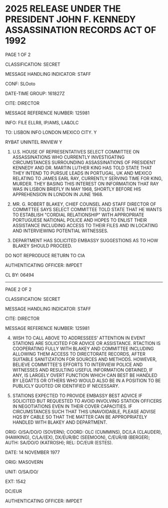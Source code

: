 # 2025 RELEASE UNDER THE PRESIDENT JOHN F. KENNEDY ASSASSINATION RECORDS ACT OF 1992

PAGE 1 OF 2

CLASSIFICATION: SECRET

MESSAGE HANDLING INDICATOR: STAFF

CONF: SLOoto

DATE-TIME GROUP: 161827Z

CITE: DIRECTOR

MESSAGE REFERENCE NUMBER: 125981

INFO: FILE ELLR8, IP/AMS, LA&OLC

TO: LISBON INFO LONDON MEXICO CITY. Y

RYBAT UNINTEL RNVIEW Y

1. U.S. HOUSE OF REPRESENTATIVES SELECT COMMITTEE ON ASSASSINATIONS WHO CURRENTLY INVESTIGATING CIRCUMSTANCES SURROUNDING ASSASSINATIONS OF PRESIDENT KENNEDY AND DR. MARTIN LUTHER KING HAS TOLD STATE THAT THEY INTEND TO PURSUE LEADS IN PORTUGAL, UK AND MEXICO RELATING TO JAMES EARL RAY, CURRENTLY SERVING TIME FOR KING, MURDER. THEY BASING THIS INTEREST ON INFORMATION THAT RAY WAS IN LISBON BRIEFLY IN MAY 1968, SHORTLY BEFORE HIS APPREHENSION IN LONDON IN JUNE 1968. 

2. MR. G. ROBERT BLAKEY, CHIEF COUNSEL AND STAFF DIRECTOR OF COMMITTEE SAYS SELECT COMMITTEE TOLD STATE THAT HE WANTS TO ESTABLISH "CORDIAL RELATIONSHIP" WITH APPROPRIATE PORTUGUESE NATIONAL POLICE AND HOPES TO ENLIST THEIR ASSISTANCE INCLUDING ACCESS TO THEIR FILES AND IN LOCATING AND INTERVIEWING POTENTIAL WITNESSES.

3. DEPARTMENT HAS SOLICITED EMBASSY SUGGESTIONS AS TO HOW BLAKEY SHOULD PROCEED.

DO NOT REPRODUCE
RETURN TO CIA

AUTHENTICATING OFFICER: IMPDET

CL BY: 06494

---

PAGE 2 OF 2

CLASSIFICATION: SECRET

MESSAGE HANDLING INDICATOR: STAFF

CITE: DIRECTOR

MESSAGE REFERENCE NUMBER: 125981

4. WISH TO CALL ABOVE TO ADDRESSEES' ATTENTION IN EVENT STATIONS ARE SOLICITED FOR ADVICE OR ASSISTANCE. RTACTION IS COOPERATING FULLY WITH BLAKEY AND COMMITTEE INCLUDING ALLOWING THEM ACCESS TO DIRECTORATE RECORDS, AFTER SUITABLE SANITIZATION FOR SOURCES AND METHODS. HOWEVER, BELIEVE COMMITTEE'S EFFORTS TO INTERVIEW POLICE AND WITNESSES AND RESULTING USEFUL INFORMATION OBTAINED, IF ANY, IS LARGELY OVERT FUNCTION WHICH CAN BEST BE HANDLED BY LEGATTS OR OTHERS WHO WOULD ALSO BE IN A POSITION TO BE PUBLICLY QUOTED OR IDENTIFIED IF NECESSARY.

5. STATIONS EXPECTED TO PROVIDE EMBASSY BEST ADVICE IF SOLICITED BUT REQUESTED TO AVOID INVOLVING STATION OFFICERS IN NEGOTIATIONS EVEN IN THEIR COVER CAPACITIES. IF CIRCUMSTANCES SUCH THAT THIS UNAVOIDABLE, PLEASE ADVISE HQS BY CABLE SO THAT THE MATTER CAN BE APPROPRIATELY HANDLED WITH BLAKEY AND DEPARTMENT.

ORIG: O/SA/DO/O (SOVERN); COORD: OLC (CUMMINS), DC/LA (CLAUDER), (HAWKING), C/LA/(EX), DX/EUR/BC (SEEMOON), C/EUR/IB (BERGER); AUTH: SA/DO/O (KATROSH); REL: DC/EUR (ESTES).

DATE: 14 NOVEMBER 1977

ORIG: MASOVERN

UNIT: O/SA/DO/

EXT: 1542

DC/EUR

AUTHENTICATING OFFICER: IMPDET
